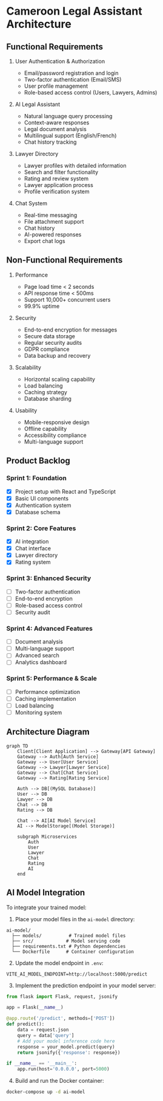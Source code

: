# Cameroon Legal Assistant Architecture

## Functional Requirements

1. User Authentication & Authorization
   - Email/password registration and login
   - Two-factor authentication (Email/SMS)
   - User profile management
   - Role-based access control (Users, Lawyers, Admins)

2. AI Legal Assistant
   - Natural language query processing
   - Context-aware responses
   - Legal document analysis
   - Multilingual support (English/French)
   - Chat history tracking

3. Lawyer Directory
   - Lawyer profiles with detailed information
   - Search and filter functionality
   - Rating and review system
   - Lawyer application process
   - Profile verification system

4. Chat System
   - Real-time messaging
   - File attachment support
   - Chat history
   - AI-powered responses
   - Export chat logs

## Non-Functional Requirements

1. Performance
   - Page load time < 2 seconds
   - API response time < 500ms
   - Support 10,000+ concurrent users
   - 99.9% uptime

2. Security
   - End-to-end encryption for messages
   - Secure data storage
   - Regular security audits
   - GDPR compliance
   - Data backup and recovery

3. Scalability
   - Horizontal scaling capability
   - Load balancing
   - Caching strategy
   - Database sharding

4. Usability
   - Mobile-responsive design
   - Offline capability
   - Accessibility compliance
   - Multi-language support

## Product Backlog

### Sprint 1: Foundation
- [x] Project setup with React and TypeScript
- [x] Basic UI components
- [x] Authentication system
- [x] Database schema

### Sprint 2: Core Features
- [x] AI integration
- [x] Chat interface
- [x] Lawyer directory
- [x] Rating system

### Sprint 3: Enhanced Security
- [ ] Two-factor authentication
- [ ] End-to-end encryption
- [ ] Role-based access control
- [ ] Security audit

### Sprint 4: Advanced Features
- [ ] Document analysis
- [ ] Multi-language support
- [ ] Advanced search
- [ ] Analytics dashboard

### Sprint 5: Performance & Scale
- [ ] Performance optimization
- [ ] Caching implementation
- [ ] Load balancing
- [ ] Monitoring system

## Architecture Diagram

```mermaid
graph TD
    Client[Client Application] --> Gateway[API Gateway]
    Gateway --> Auth[Auth Service]
    Gateway --> User[User Service]
    Gateway --> Lawyer[Lawyer Service]
    Gateway --> Chat[Chat Service]
    Gateway --> Rating[Rating Service]
    
    Auth --> DB[(MySQL Database)]
    User --> DB
    Lawyer --> DB
    Chat --> DB
    Rating --> DB
    
    Chat --> AI[AI Model Service]
    AI --> ModelStorage[(Model Storage)]
    
    subgraph Microservices
        Auth
        User
        Lawyer
        Chat
        Rating
        AI
    end
```

## AI Model Integration

To integrate your trained model:

1. Place your model files in the `ai-model` directory:
```
ai-model/
  ├── models/          # Trained model files
  ├── src/            # Model serving code
  ├── requirements.txt # Python dependencies
  └── Dockerfile      # Container configuration
```

2. Update the model endpoint in `.env`:
```
VITE_AI_MODEL_ENDPOINT=http://localhost:5000/predict
```

3. Implement the prediction endpoint in your model server:
```python
from flask import Flask, request, jsonify

app = Flask(__name__)

@app.route('/predict', methods=['POST'])
def predict():
    data = request.json
    query = data['query']
    # Add your model inference code here
    response = your_model.predict(query)
    return jsonify({'response': response})

if __name__ == '__main__':
    app.run(host='0.0.0.0', port=5000)
```

4. Build and run the Docker container:
```bash
docker-compose up -d ai-model
```